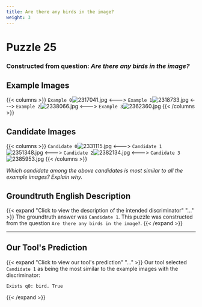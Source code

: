 ```yaml
---
title: Are there any birds in the image?
weight: 3
---
```


# Puzzle 25
### Constructed from question: _Are there any birds in the image?_


## Example Images
{{< columns >}}
`Example 0`![2317041.jpg](/gqa_images/2317041.jpg)
<--->
`Example 1`![2318733.jpg](/gqa_images/2318733.jpg)
<--->
`Example 2`![2338066.jpg](/gqa_images/2338066.jpg)
<--->
`Example 3`![2362360.jpg](/gqa_images/2362360.jpg)
{{< /columns >}}

## Candidate Images
{{< columns >}}
`Candidate 0`![2331115.jpg](/gqa_images/2331115.jpg)
<--->
`Candidate 1`![2351348.jpg](/gqa_images/2351348.jpg)
<--->
`Candidate 2`![2382134.jpg](/gqa_images/2382134.jpg)
<--->
`Candidate 3`![2385953.jpg](/gqa_images/2385953.jpg)
{{< /columns >}}

*Which candidate among the above candidates is most similar to all the example images? Explain why.*

## Groundtruth English Description

{{< expand "Click to view the description of the intended discriminator" "..." >}}
The groundtruth answer was `Candidate 1`. This puzzle was constructed from the question `Are there any birds in the image?`.
{{< /expand >}}

---

## Our Tool's Prediction

{{< expand "Click to view our tool's prediction" "..." >}}
Our tool selected `Candidate 1` as being the most similar to the example images with the discriminator:
```plaintext
Exists q0: bird. True
```
{{< /expand >}}
